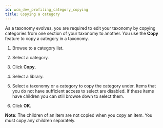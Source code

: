 ```yaml
---
id: wcm_dev_profiling_category_copying
title: Copying a category
---
```





As a taxonomy evolves, you are required to edit your taxonomy by copying categories from one section of your taxonomy to another. You use the **Copy** feature to copy a category in a taxonomy.

1.  Browse to a category list.

2.  Select a category.

3.  Click **Copy**.

4.  Select a library.

5.  Select a taxonomy or a category to copy the category under. Items that you do not have sufficient access to select are disabled. If these items have children you can still browse down to select them.

6.  Click **OK**.


**Note:** The children of an item are not copied when you copy an item. You must copy any children separately.

